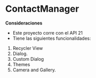 # ContactManager

**Consideraciones**
- Este proyecto corre con el API 21
- Tiene las siguientes funcionalidades:

1. Recycler View
2. Dialog. 
3. Custom Dialog
4. Themes
5. Camera and Gallery.

